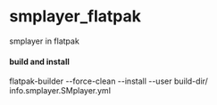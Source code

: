 # smplayer_flatpak
smplayer in flatpak

#### build and install
flatpak-builder --force-clean --install --user build-dir/ info.smplayer.SMplayer.yml


